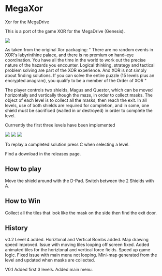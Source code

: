 # MegaXor
Xor for the MegaDrive

This is a port of the game XOR for the MegaDrive (Genesis).

![](https://www.dropbox.com/s/xhgy1d3bfkpoqmc/rom_009.png?raw=1)

As taken from the original Xor packaging:
"
There are no random events in XOR's labyrinthine palace, and there is no premium on hand–eye coordination. You have all the time in the world to work out the precise nature of the hazards you encounter. Logical thinking, strategy and tactical problem solving are part of the XOR experience. And XOR is not simply about finding solutions. If you can solve the entire puzzle (15 levels plus an encrypted anagram), you qualify to be a member of the Order of XOR
"

The player controls two shields, Magus and Questor, which can be moved horizontally and vertically though the maze, in order to collect masks. The object of each level is to collect all the masks, then reach the exit. In all levels, use of both shields are required for completion, and in some, one shield must be sacrificed (walled in or destroyed) in order to complete the level. 

Currrently the first three levels have been implemented

![](https://www.dropbox.com/s/tfj7yxnppl3ard2/rom_007.png?raw=1)
![](https://www.dropbox.com/s/cfbbm3qvjglg2ua/rom_008.png?raw=1)
![](https://www.dropbox.com/s/n8zfkb8hz4xci31/rom_010.png?raw=1)

To replay a completed solution press C when selecting a level.

Find a download in the releases page.




How to play
-----------
Move the shield around with the D-Pad.
Switch between the 2 Shields with A.


How to Win
----------
Collect all the tiles that look like the mask on the side then find the exit door.





History
-------

v0.2
	Level 4 added.
	Horiztonal and Vertical Bombs added.
	Map drawing speed improved.
	Issue with moving tiles looping off screen fixed.
	Added animated tiles for the horiztonal and vertical force fields.
	Speed up game logic.
	Fixed issue with main menu not looping.
	Mini-map generated from the level and updated when masks are collected.


V0.1
	Added first 3 levels.
	Added main menu.
